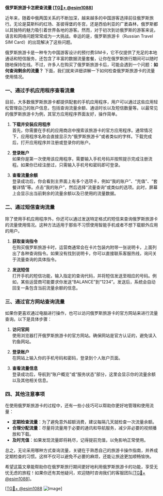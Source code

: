 **俄罗斯旅游卡怎麽查流量 [[TG💪+ @esim1088](https://t.me/s/esim1088)]**

近年来，随着中俄两国关系的不断加深，越来越多的中国游客选择前往俄罗斯旅行。无论是莫斯科的红场、圣彼得堡的冬宫，还是西伯利亚的广袤森林，俄罗斯都以其独特的魅力吸引着世界各地的游客。然而，对于初次到访俄罗斯的游客来说，语言和网络问题常常成为一大挑战。幸运的是，俄罗斯旅游卡（Russian Travel SIM Card）的出现解决了这些问题。

俄罗斯旅游卡是一种专为中国游客设计的预付费SIM卡，它不仅提供了充足的本地通话和短信服务，还包含了丰富的数据流量套餐，让你在俄罗斯旅行期间可以随时随地保持在线。不过，许多人在购买了俄罗斯旅游卡后，可能会遇到一个问题：**如何查询剩余的流量？** 下面，我们就来详细讲解一下如何检查俄罗斯旅游卡的流量使用情况。

### 一、通过手机应用程序查看流量

目前，大多数俄罗斯旅游卡都提供配套的手机应用程序，用户可以通过这些应用轻松管理自己的账户信息，包括查询流量余额、通话时长以及短信数量等。以最常见的俄罗斯旅游卡为例，其官方应用程序界面友好，操作简单。

1. **下载并安装应用程序**  
   首先，你需要在手机的应用商店中搜索该旅游卡的官方应用程序。通常情况下，应用程序名称会直接显示为“俄罗斯旅游卡”或者类似的字样。下载完成后，打开应用程序并注册或登录你的账户。

2. **登录账户**  
   如果你是第一次使用该应用程序，需要输入手机号码并按照提示完成注册流程。如果你已经注册过，只需输入手机号和密码即可登录。

3. **查看流量余额**  
   登录成功后，你会看到主界面上有多个选项卡，例如“我的账户”、“充值”、“套餐详情”等。点击“我的账户”，然后选择“流量查询”或类似的选项。此时，屏幕上会显示出当前剩余的流量余额以及已使用的流量数据。

### 二、通过短信查询流量

除了使用手机应用程序外，你还可以通过发送特定格式的短信来查询俄罗斯旅游卡的流量使用情况。这种方法适用于那些不习惯使用智能手机或者不想下载额外应用的用户。

1. **获取查询指令**  
   在购买俄罗斯旅游卡时，运营商通常会在卡片包装内附带一张说明卡，上面列出了各种查询指令。如果没有找到说明卡，你可以直接联系客服热线，询问关于流量查询的具体指令。

2. **发送短信**  
   打开手机的短信功能，输入指定的查询代码，并将短信发送至相应的号码。例如，某些运营商可能要求你发送“BALANCE”到“1234”。发送后，系统会自动回复一条包含当前流量余额的信息。

### 三、通过官方网站查询流量

如果你更喜欢通过电脑进行操作，也可以访问俄罗斯旅游卡的官方网站来进行流量查询。以下是具体步骤：

1. **访问官网**  
   使用浏览器打开俄罗斯旅游卡的官方网站。确保网站是官方认证的，避免误入钓鱼网站。

2. **登录账户**  
   在网站上输入你的手机号码和密码，登录到个人账户页面。

3. **查看流量信息**  
   登录成功后，导航到“账户概览”或“服务状态”部分，这里会显示你的流量余额以及其他相关信息。

### 四、其他注意事项

在使用俄罗斯旅游卡的过程中，还有一些小技巧可以帮助你更好地管理和使用流量：

- **定期检查流量**：为了避免意外超额消费，建议每隔几天就检查一次流量余额。
- **合理分配流量**：尽量将流量用于必要的通讯和导航服务，减少非必要的视频播放和下载。
- **及时充值**：如果发现流量即将耗尽，记得提前充值，以免影响正常使用。

总之，无论采用哪种方式查询流量，关键在于熟悉自己的旅游卡操作指南，并养成定期检查的习惯。这样不仅可以避免不必要的麻烦，还能让旅途更加顺畅愉快。

希望这篇文章能帮助你在俄罗斯旅行期间更好地利用俄罗斯旅游卡的功能，享受无忧无虑的旅程！如果你还有其他疑问，欢迎随时咨询我们的客服团队[[TG💪+ @esim1088](https://t.me/s/esim1088)]。

[[TG💪+ @esim1088](https://t.me/s/esim1088) ![Image](https://i.postimg.cc/4NQfJmqS/Snipaste-2025-05-13-00-14-12.png)]